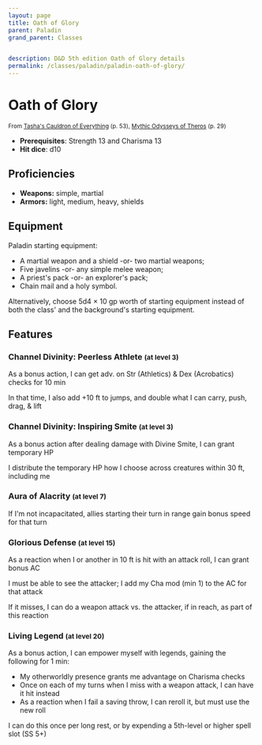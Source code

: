 ```yaml
---
layout: page
title: Oath of Glory
parent: Paladin
grand_parent: Classes


description: D&D 5th edition Oath of Glory details
permalink: /classes/paladin/paladin-oath-of-glory/
---
```


# Oath of Glory

<small>From <a target="_blank" href="https://dnd.wizards.com/products/tabletop-games/rpg-products/tashas-cauldron-everything">Tasha's Cauldron of Everything</a> (p. 53), <a target="_blank" href="https://dnd.wizards.com/products/tabletop-games/rpg-products/mythic-odysseys-theros">Mythic Odysseys of Theros</a> (p. 29)</small>

- **Prerequisites**: Strength 13 and Charisma 13
- **Hit dice**: d10

## Proficiencies

- **Weapons:** simple, martial
- **Armors:** light, medium, heavy, shields

## Equipment


Paladin starting equipment:

- A martial weapon and a shield -or- two martial weapons;
- Five javelins -or- any simple melee weapon;
- A priest's pack -or- an explorer's pack;
- Chain mail and a holy symbol.

Alternatively, choose 5d4 × 10 gp worth of starting equipment instead of both the class' and the background's starting equipment.


## Features

### Channel Divinity: Peerless Athlete <small>(at level 3)</small>


As a bonus action, I can get adv. on Str (Athletics) & Dex (Acrobatics) checks for 10 min

In that time, I also add +10 ft to jumps, and double what I can carry, push, drag, & lift



### Channel Divinity: Inspiring Smite <small>(at level 3)</small>


As a bonus action after dealing damage with Divine Smite, I can grant temporary HP

I distribute the temporary HP how I choose across creatures within 30 ft, including me



### Aura of Alacrity <small>(at level 7)</small>


If I'm not incapacitated, allies starting their turn in range gain bonus speed for that turn



### Glorious Defense <small>(at level 15)</small>


As a reaction when I or another in 10 ft is hit with an attack roll, I can grant bonus AC

I must be able to see the attacker; I add my Cha mod (min 1) to the AC for that attack

If it misses, I can do a weapon attack vs. the attacker, if in reach, as part of this reaction



### Living Legend <small>(at level 20)</small>


As a bonus action, I can empower myself with legends, gaining the following for 1 min:
- My otherworldly presence grants me advantage on Charisma checks
- Once on each of my turns when I miss with a weapon attack, I can have it hit instead
- As a reaction when I fail a saving throw, I can reroll it, but must use the new roll

I can do this once per long rest, or by expending a 5th-level or higher spell slot (SS 5+)


